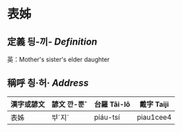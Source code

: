 # 表姊
## 定義 딍-끼- _Definition_




英：Mother's sister's elder daughter

## 稱呼 칑·허· _Address_

漢字或諺文 | 諺文 깐-뿐ˆ | 台羅 Tâi-lô | 戴字 Taiji
--- | --- | --- | --- 
表姊 | ᄇᆤˊ지ˊ | piáu-tsí | piau1cee4 
